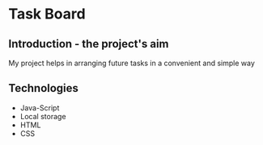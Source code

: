 # Task Board

## Introduction - the project's aim
My project helps in arranging future tasks in a convenient and simple way

## Technologies
* Java-Script
* Local storage
* HTML
* CSS


